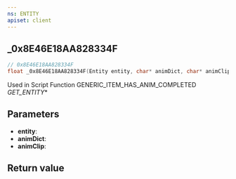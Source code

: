 ```yaml
---
ns: ENTITY
apiset: client
---
```

## _0x8E46E18AA828334F

```c
// 0x8E46E18AA828334F
float _0x8E46E18AA828334F(Entity entity, char* animDict, char* animClip);
```

Used in Script Function GENERIC_ITEM_HAS_ANIM_COMPLETED
_GET_ENTITY_*

## Parameters
* **entity**:
* **animDict**:
* **animClip**:

## Return value